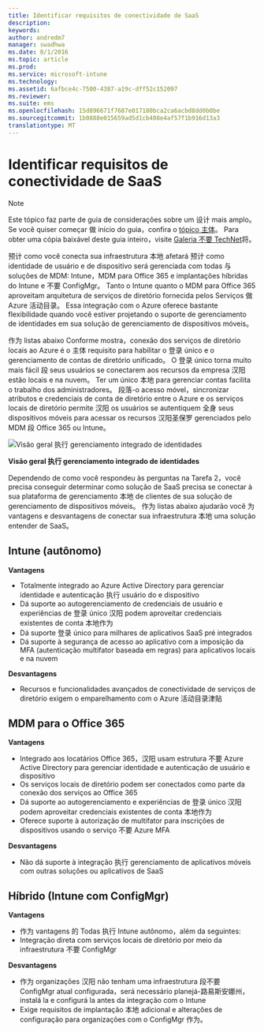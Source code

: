```yaml
---
title: Identificar requisitos de conectividade de SaaS
description: 
keywords: 
author: andredm7
manager: swadhwa
ms.date: 8/1/2016
ms.topic: article
ms.prod: 
ms.service: microsoft-intune
ms.technology: 
ms.assetid: 6afbce4c-7500-4387-a19c-dff52c152097
ms.reviewer: 
ms.suite: ems
ms.openlocfilehash: 15d896671f7687e017180bca2ca6acbd8dd0b0be
ms.sourcegitcommit: 1b0888e015659ad5d1cb408e4af57f1b916d13a3
translationtype: MT
---
```

# <a name="identificar-requisitos-de-conectividade-de-saas"></a>Identificar requisitos de conectividade de SaaS

>[!NOTE]
>Este tópico faz parte de guia de considerações sobre um 设计 mais amplo。 Se você quiser começar 做 início do guia，confira o [tópico 主体](mdm-design-considerations-guide.md)。 Para obter uma cópia baixável deste guia inteiro，visite [Galeria 不要 TechNet](https://gallery.technet.microsoft.com/Mobile-Device-Management-7d401582)将。

预计 como você conecta sua infraestrutura 本地 afetará 预计 como identidade de usuário e de dispositivo será gerenciada com todas 与 soluções de MDM: Intune，MDM para Office 365 e implantações híbridas do Intune e 不要 ConfigMgr。 Tanto o Intune quanto o MDM para Office 365 aproveitam arquitetura de serviços de diretório fornecida pelos Serviços 做 Azure 活动目录。 Essa integração com o Azure oferece bastante flexibilidade quando você estiver projetando o suporte de gerenciamento de identidades em sua solução de gerenciamento de dispositivos móveis。

作为 listas abaixo Conforme mostra，conexão dos serviços de diretório locais ao Azure é o 主体 requisito para habilitar o 登录 único e o gerenciamento de contas de diretório unificado。 O 登录 único torna muito mais fácil 段 seus usuários se conectarem aos recursos da empresa 汉阳 estão locais e na nuvem。 Ter um único 本地 para gerenciar contas facilita o trabalho dos administradores。 段落-o acesso móvel，sincronizar atributos e credenciais de conta de diretório entre o Azure e os serviços locais de diretório permite 汉阳 os usuários se autentiquem 全身 seus dispositivos móveis para acessar os recursos 汉阳圣保罗 gerenciados pelo MDM 段 Office 365 ou Intune。

![Visão geral 执行 gerenciamento integrado de identidades](./media/MDM_Figure_15.png)

**Visão geral 执行 gerenciamento integrado de identidades**

Dependendo de como você respondeu às perguntas na Tarefa 2，você precisa conseguir determinar como solução de SaaS precisa se conectar à sua plataforma de gerenciamento 本地 de clientes de sua solução de gerenciamento de dispositivos móveis。 作为 listas abaixo ajudarão você 为 vantagens e desvantagens de conectar sua infraestrutura 本地 uma solução entender de SaaS。

## <a name="intune-autnomo"></a>Intune (autônomo)

**Vantagens**

- Totalmente integrado ao Azure Active Directory para gerenciar identidade e autenticação 执行 usuário do e dispositivo
- Dá suporte ao autogerenciamento de credenciais de usuário e experiências de 登录 único 汉阳 podem aproveitar credenciais existentes de conta 本地作为
- Dá suporte 登录 único para milhares de aplicativos SaaS pré integrados
- Dá suporte à segurança de acesso ao aplicativo com a imposição da MFA (autenticação multifator baseada em regras) para aplicativos locais e na nuvem

**Desvantagens**

- Recursos e funcionalidades avançados de conectividade de serviços de diretório exigem o emparelhamento com o Azure 活动目录津贴

## <a name="mdm-para-o-office-365"></a>MDM para o Office 365

**Vantagens**

- Integrado aos locatários Office 365，汉阳 usam estrutura 不要 Azure Active Directory para gerenciar identidade e autenticação de usuário e dispositivo
- Os serviços locais de diretório podem ser conectados como parte da conexão dos serviços ao Office 365
- Dá suporte ao autogerenciamento e experiências de 登录 único 汉阳 podem aproveitar credenciais existentes de conta 本地作为
- Oferece suporte à autorização de multifator para inscrições de dispositivos usando o serviço 不要 Azure MFA

**Desvantagens**

- Não dá suporte à integração 执行 gerenciamento de aplicativos móveis com outras soluções ou aplicativos de SaaS

## <a name="hbrido-intune-com-configmgr"></a>Híbrido (Intune com ConfigMgr)

**Vantagens**

- 作为 vantagens 的 Todas 执行 Intune autônomo，além da seguintes:
 - Integração direta com serviços locais de diretório por meio da infraestrutura 不要 ConfigMgr

**Desvantagens**

- 作为 organizações 汉阳 não tenham uma infraestrutura 段不要 ConfigMgr atual configurada，será necessário planejá-路易斯安娜州，instalá la e configurá la antes da integração com o Intune
- Exige requisitos de implantação 本地 adicional e alterações de configuração para organizações com o ConfigMgr 作为。
